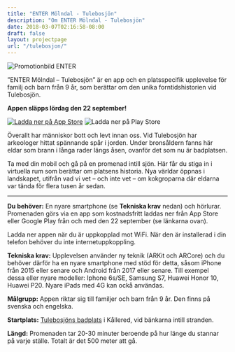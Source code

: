 ```yaml
---
title: "ENTER Mölndal - Tulebosjön"
description: "Om ENTER Mölndal - Tulebosjön"
date: 2018-03-07T02:16:58-08:00
draft: false
layout: projectpage
url: "/tulebosjon/"
---
```

![Promotionbild ENTER](/img/enter-tulebosjon-promo.jpg)

”ENTER Mölndal – Tulebosjön” är en app och en platsspecifik upplevelse för familj och barn från 9 år, som berättar om den unika forntidshistorien vid Tulebosjön.

**Appen släpps lördag den 22 september!**

[![Ladda ner på App Store](/img/appstore_eng.png)](https://itunes.apple.com/us/app/enter-mölndal-tulebosjön/id1435578995)
![Ladda ner på Play Store](/img/playstore_eng.png)

Överallt har människor bott och levt innan oss. Vid Tulebosjön har arkeologer hittat spännande spår i jorden. Under bronsåldern fanns här eldar som brann i långa rader längs åsen, ovanför det som nu är badplatsen.

Ta med din mobil och gå på en promenad intill sjön. Här får du stiga in i virtuella rum som berättar om platsens historia. Nya världar öppnas i landskapet, utifrån vad vi vet – och inte vet – om kokgroparna där eldarna var tända för flera tusen år sedan.

---
**Du behöver:** En nyare smartphone (se **Tekniska krav** nedan) och hörlurar. Promenaden görs via en app som kostnadsfritt laddas ner från App Store eller Google Play från och med den 22 september (se länkarna ovan).

Ladda ner appen när du är uppkopplad mot WiFi. När den är installerad i din telefon behöver du inte internetuppkoppling.

**Tekniska krav:** Upplevelsen använder ny teknik (ARKit och ARCore) och du behöver därför ha en nyare smartphone med stöd för detta, såsom iPhone från 2015 eller senare och Android från 2017 eller senare. Till exempel dessa eller nyare modeller: Iphone 6s/SE, Samsung S7, Huawei Honor 10, Huawei P20. Nyare iPads med 4G kan ockå användas.

**Målgrupp:** Appen riktar sig till familjer och barn från 9 år. Den finns på svenska och engelska.

**Startplats:** [Tulebosjöns badplats](https://www.molndal.se/startsida/uppleva-och-gora/idrott-motion-och-friluftsliv/friluftsliv-och-motion/badplatser/tulebosjon.html) i Kållered, vid bänkarna intill stranden.

**Längd:** Promenaden tar 20-30 minuter beroende på hur länge du stannar på varje ställe. Totalt är det 500 meter att gå.